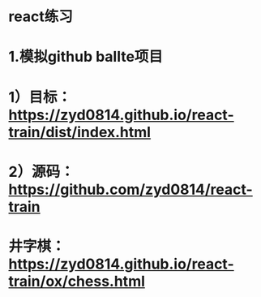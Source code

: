 ﻿# react练习
# 1.模拟github ballte项目
# 1）目标：https://zyd0814.github.io/react-train/dist/index.html
# 2）源码：https://github.com/zyd0814/react-train

# 井字棋：https://zyd0814.github.io/react-train/ox/chess.html


